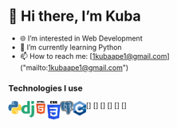 # 👋 Hi there, I’m Kuba
- 🌐 I’m interested in Web Development
- 🐍 I’m currently learning Python
- 📫 How to reach me: [1kubaape1@gmail.com] ("mailto:1kubaape1@gmail.com")

### Technologies I use
[<img align="left" alt="LinkedIn" width="26" src="https://github.com/KubaBee/KubaBee/blob/master/python.png?raw=true" />]
[<img align="left" alt="LinkedIn" width="26" src="https://raw.githubusercontent.com/KubaBee/KubaBee/365e87b7f5df7751b6dc33d8afa8ea23b71b5b32/django.svg" />]
[<img align="left" alt="LinkedIn" width="26" src="https://github.com/KubaBee/KubaBee/blob/master/html.png?raw=true" />]
[<img align="left" alt="LinkedIn" width="26" src="https://github.com/KubaBee/KubaBee/blob/master/css.png?raw=true" />]
[<img align="left" alt="LinkedIn" width="26" src="https://github.com/KubaBee/KubaBee/blob/master/postgres.png?raw=true" />]
[<img align="left" alt="LinkedIn" width="26" src="https://github.com/KubaBee/KubaBee/blob/master/cpp.png?raw=true" />]

